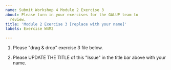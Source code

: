```yaml
---
name: Submit Workshop 4 Module 2 Exercise 3
about: Please turn in your exercises for the GALUP team to
  review.
title: 'Module 2 Exercise 3 [replace with your name]'
labels: Exercise W4M2

---
```


1. Please "drag & drop" exercise 3 file below.

2. Please UPDATE THE TITLE of this "Issue" in the title bar above with your name.
